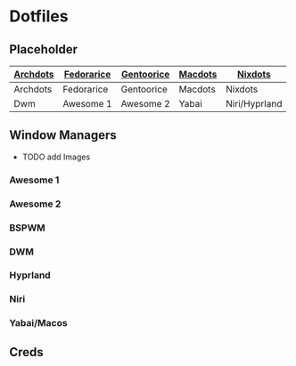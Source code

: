 # Dotfiles

## Placeholder
| [Archdots](https://github.com/Kavi-Arya/dotfiles/tree/Archdots) | [Fedorarice](https://github.com/Kavi-Arya/dotfiles/tree/Fedorarice) | [Gentoorice](https://github.com/Kavi-Arya/dotfiles/tree/Gentoorice) | [Macdots](https://github.com/Kavi-Arya/dotfiles/tree/Macdots) | [Nixdots](https://github.com/Kavi-Arya/dotfiles/tree/Nixdots)
| --------------- | --------------- | --------------- | --------------- | --------------- |
| Archdots | Fedorarice | Gentoorice | Macdots | Nixdots |
| Dwm      | Awesome 1  | Awesome 2  | Yabai   | Niri/Hyprland |

## Window Managers
- TODO add Images
### Awesome 1
### Awesome 2
### BSPWM
### DWM
### Hyprland
### Niri
### Yabai/Macos

## Creds
